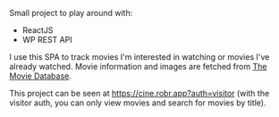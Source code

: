 Small project to play around with:
* ReactJS
* WP REST API

I use this SPA to track movies I'm interested in watching or movies I've already watched. Movie information and images are fetched from [The Movie Database](https://www.themoviedb.org/).

This project can be seen at https://cine.robr.app?auth=visitor (with the visitor auth, you can only view movies and search for movies by title).
